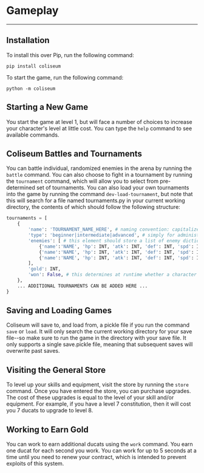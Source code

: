 # Gameplay
---

## Installation

To install this over Pip, run the following command:

```pip install coliseum```

To start the game, run the following command:

```python -m coliseum```


## Starting a New Game

You start the game at level 1, but will face a number of choices to increase your character's level at little cost. You can type the ```help``` command to see available commands. 

## Coliseum Battles and Tournaments

You can battle individual, randomized enemies in the arena by running the ```battle``` command. You can also choose to fight in a tournament by running the ```tournament``` command, which will allow you to select from pre-determined set of tournaments. You can also load your own tournaments into the game by running the command ```dev-load-tournament```, but note that this will search for a file named tournaments.py in your current working directory, the contents of which should follow the following structure:

```python
tournaments = [
    {
        'name': 'TOURNAMENT_NAME_HERE', # naming convention: capitalized, no special characters, eg. Tutorial Cup
        'type': 'beginner|intermediate|advanced', # simply for administrative purposes, record the difficulty level
        'enemies': [ # this element should store a list of enemy dictionaries
            {'name':'NAME', 'hp': INT, 'atk': INT, 'def': INT, 'spd': INT, 'gold': INT},
            {'name':'NAME', 'hp': INT, 'atk': INT, 'def': INT, 'spd': INT, 'gold': INT},
            {'name':'NAME', 'hp': INT, 'atk': INT, 'def': INT, 'spd': INT, 'gold': INT},
        ],
        'gold': INT,
        'won': False, # this determines at runtime whether a character has beaten this tournament before
    },
    ... ADDITIONAL TOURNAMENTS CAN BE ADDED HERE ...
}
```

## Saving and Loading Games

Coliseum will save to, and load from, a pickle file if you run the command ```save``` or ```load```. It will only search the current working directory for your save file--so make sure to run the game in the directory with your save file. It only supports a single save.pickle file, meaning that subsequent saves will overwrite past saves.

## Visiting the General Store

To level up your skills and equipment, visit the store by running the ```store``` command. Once you have entered the store, you can purchase upgrades. The cost of these upgrades is equal to the level of your skill and/or equipment. For example, if you have a level 7 constitution, then it will cost you 7 ducats to upgrade to level 8.

## Working to Earn Gold

You can work to earn additional ducats using the ```work``` command. You earn one ducat for each second you work. You can work for up to 5 seconds at a time until you need to renew your contract, which is intended to prevent exploits of this system.